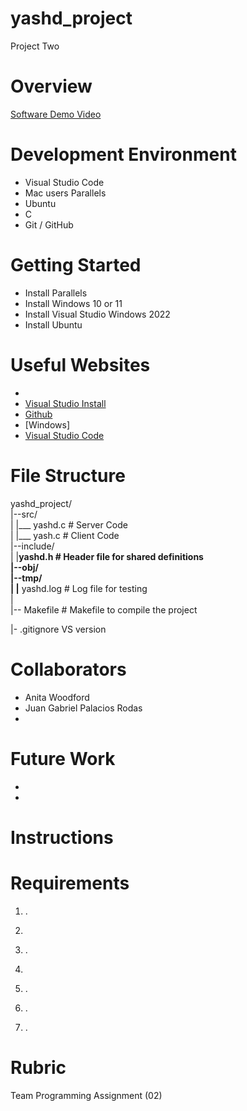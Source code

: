 # yashd_project

Project Two 

#

# Overview

<!-- {Important!  Do not say in this section that this is college assignment.  Talk about what you are trying to accomplish as a software engineer to further your learning.}

{Provide a description the software that you wrote to demonstrate the Java language.}-->




<!--{Describe your purpose for writing this software.}-->


<!---{Provide a link to your YouTube demonstration.  It should be a 4-5 minute demo of the software running and a walkthrough of the code.  Focus should be on sharing what you learned about the language syntax.}-->

[Software Demo Video]()

# Development Environment

<!--{Describe the tools that you used to develop the software}-->
* Visual Studio Code
* Mac users Parallels
* Ubuntu
* C 
* Git / GitHub
  
# Getting Started
* Install Parallels
* Install Windows 10 or 11
* Install Visual Studio Windows 2022
* Install Ubuntu

<!--{Describe the programming language that you used and any libraries.}-->

# Useful Websites

<!--{Make a list of websites that you found helpful in this project}-->
* 
* [Visual Studio Install](https://learn.microsoft.com/en-us/visualstudio/install/install-visual-studio?view=vs-2022)
*  [Github](https://github.com/)
*   [Windows]
* [Visual Studio Code](https://code.visualstudio.com/docs/languages/java)


# File Structure

yashd_project/<br>
|--src/<br>
|  |___ yashd.c  # Server Code<br>
|  |___ yash.c   # Client Code<br>
|--include/<br>
|  |__yashd.h    # Header file for shared definitions<br>
|--obj/<br>
|--tmp/<br>
|  |__ yashd.log # Log file for testing<br>
|<br>
|-- Makefile     # Makefile to compile the project <br>

|- .gitignore VS version<br>



# Collaborators

* Anita Woodford 
* Juan Gabriel Palacios Rodas
*


# Future Work

<!--{{Make a list of things that you need to fix, improve, and add in the future.}-->
* 
* 

  
# Instructions


# Requirements
1. .<br>
    
2.  <br>
3. .
4. <br>
    
5. .
6. .<br>
    
8. .

# Rubric

Team Programming Assignment (02)

